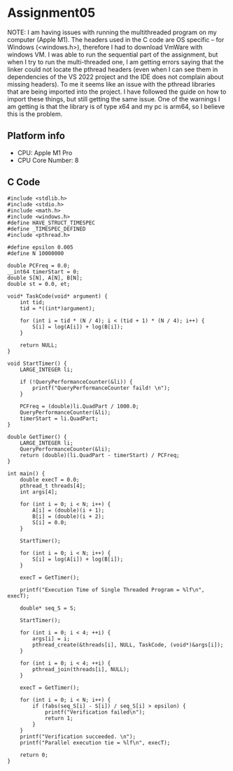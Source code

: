 # Assignment05
NOTE: I am having issues with running the multithreaded program on my computer (Apple M1). The headers used in the C code are OS specific – for Windows (<windows.h>), therefore I had to download VmWare with windows VM. I was able to run the sequential part of the assignment, but when I try to run the multi-threaded one, I am getting errors saying that the linker could not locate the pthread headers (even when I can see them in dependencies of the VS 2022 project and the IDE does not complain about missing headers). To me it seems like an issue with the pthread libraries that are being imported into the project. I have followed the guide on how to import these things, but still getting the same issue.
One of the warnings I am getting is that the library is of type x64 and my pc is arm64, so I believe this is the problem.

## Platform info
* CPU: Apple M1 Pro
* CPU Core Number: 8

## C Code
```
#include <stdlib.h>
#include <stdio.h>
#include <math.h>
#include <windows.h>
#define HAVE_STRUCT_TIMESPEC
#define _TIMESPEC_DEFINED
#include <pthread.h>

#define epsilon 0.005
#define N 10000000

double PCFreq = 0.0;
__int64 timerStart = 0;
double S[N], A[N], B[N];
double st = 0.0, et;

void* TaskCode(void* argument) {
	int tid;
	tid = *((int*)argument);
	
	for (int i = tid * (N / 4); i < (tid + 1) * (N / 4); i++) {
		S[i] = log(A[i]) + log(B[i]);
	}
	
	return NULL;
}

void StartTimer() {
	LARGE_INTEGER li;
	
	if (!QueryPerformanceCounter(&li)) {
		printf("QueryPerformanceCounter faild! \n");
	}

	PCFreq = (double)li.QuadPart / 1000.0;
	QueryPerformanceCounter(&li);
	timerStart = li.QuadPart;
}

double GetTimer() {
	LARGE_INTEGER li;
	QueryPerformanceCounter(&li);
	return (double)(li.QuadPart - timerStart) / PCFreq;
}

int main() {
	double execT = 0.0;
	pthread_t threads[4];
	int args[4];
	
	for (int i = 0; i < N; i++) {
		A[i] = (double)(i + 1);
		B[i] = (double)(i + 2);
		S[i] = 0.0;
	}
	
	StartTimer();
	
	for (int i = 0; i < N; i++) {
		S[i] = log(A[i]) + log(B[i]);
	}

	execT = GetTimer();

	printf("Execution Time of Single Threaded Program = %lf\n", execT);

	double* seq_S = S;

	StartTimer();

	for (int i = 0; i < 4; ++i) {
		args[i] = i;
		pthread_create(&threads[i], NULL, TaskCode, (void*)&args[i]);
	}

	for (int i = 0; i < 4; ++i) {
		pthread_join(threads[i], NULL);
	}

	execT = GetTimer();

	for (int i = 0; i < N; i++) {
		if (fabs(seq_S[i] - S[i]) / seq_S[i] > epsilon) {
			printf("Verification failed\n");
			return 1;
		}
	}
	printf("Verification succeeded. \n");
	printf("Parallel execution tie = %lf\n", execT);

	return 0;
}
```